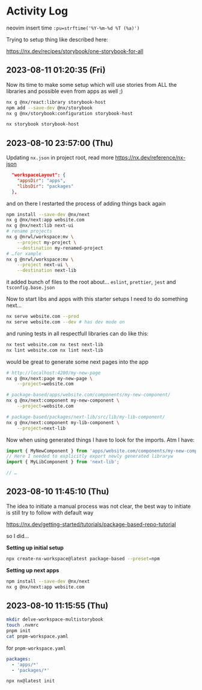# Activity Log

neovim insert time `:pu=strftime('%Y-%m-%d %T (%a)')`

Trying to setup thing like described here:

<https://nx.dev/recipes/storybook/one-storybook-for-all>

## 2023-08-11 01:20:35 (Fri)

Now its time to make some setup which will use stories
from ALL the libraries and possible even from apps as well ;)

```bash
nx g @nx/react:library storybook-host
npm add --save-dev @nx/storybook
nx g @nx/storybook:configuration storybook-host

nx storybook storybook-host
```

## 2023-08-10 23:57:00 (Thu)

Updating `nx.json` in project root,
read more <https://nx.dev/reference/nx-json>

```json
  "workspaceLayout": {
    "appsDir": "apps",
    "libsDir": "packages"
  },
```

and on there I restarted the process of adding things back again

```bash
npm install --save-dev @nx/next
nx g @nx/next:app website.com
nx g @nx/next:lib next-ui
# rename projects
nx g @nrwl/workspace:mv \
    --project my-project \
    --destination my-renamed-project
# …for xample
nx g @nrwl/workspace:mv \
    --project next-ui \
    --destination next-lib
```

it added bunch of files to the root about… `eslint`, `prettier`, `jest` and `tsconfig.base.json`

Now to start libs and apps with this starter setups I need to do something next…

```bash
nx serve website.com --prod
nx serve website.com --dev # has dev mode on
```

and runing tests in all respectfull libraries can do like this:

```bash
nx test website.com nx test next-lib
nx lint website.com nx lint next-lib
```

would be great to generate some next pages into the app

```bash
# http://localhost:4200/my-new-page
nx g @nx/next:page my-new-page \
    --project=website.com

# package-based/apps/website.com/components/my-new-component/
nx g @nx/next:component my-new-component \
    --project=website.com

# package-based/packages/next-lib/src/lib/my-lib-component/
nx g @nx/next:component my-lib-component \
    --project=next-lib
```

Now when using generated things I have to look for the imports. Atm I have:

```ts
import { MyNewComponent } from 'apps/website.com/components/my-new-component/my-new-component';
// Here I needed to explicitly export newly generated libraryw
import { MyLibComponent } from 'next-lib';

// …
```

## 2023-08-10 11:45:10 (Thu)

The idea to initiate a manual process was not clear,
the best way to initiate is still try to follow with
default way

<https://nx.dev/getting-started/tutorials/package-based-repo-tutorial>

so I did…

**Setting up initial setup**

```bash
npx create-nx-workspace@latest package-based --preset=npm
```

**Setting up next apps**

```bash
npm install --save-dev @nx/next
nx g @nx/next:app website.com
```

## 2023-08-10 11:15:55 (Thu)

```bash
mkdir delve-workspace-multistorybook
touch .nvmrc
pnpm init
cat pnpm-workspace.yaml
```

for `pnpm-workspace.yaml`

```yaml
packages:
  - 'apps/*'
  - 'packages/*'
```

```bash
npx nx@latest init
```
